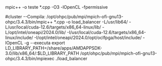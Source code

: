 mpic++ -o teste *.cpp -O3  -lOpenCL -fpermissive

#cluster
--Compila:
/opt/ohpc/pub/mpi/mpich-ofi-gnu13-ohpc/3.4.3/bin/mpic++ *.cpp -o load_balancer -L/usr/lib64/  -L/usr/local/cuda-12.6/targets/x86_64-linux/lib/ -L/opt/intel/oneapi/2024.0/lib/ -I/usr/local/cuda-12.6/targets/x86_64-linux/include/ -I/opt/intel/oneapi/2024.0/opt/oclfpga/host/include/ -lOpenCL -g
--executa
export LD_LIBRARY_PATH=/share/apps/AMDAPPSDK-3.0/lib/x86_64/:$LD_LIBRARY_PATH
/opt/ohpc/pub/mpi/mpich-ofi-gnu13-ohpc/3.4.3/bin/mpiexec ./load_balancer

